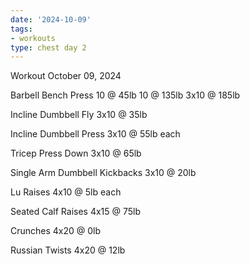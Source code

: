 ```yaml
---
date: '2024-10-09'
tags:
- workouts
type: chest day 2
---
```


Workout October 09, 2024

Barbell Bench Press
10 @ 45lb
10 @ 135lb
3x10 @ 185lb

Incline Dumbbell Fly
3x10 @ 35lb

Incline Dumbbell Press
3x10 @ 55lb each

Tricep Press Down
3x10 @ 65lb

Single Arm Dumbbell Kickbacks
3x10 @ 20lb

Lu Raises
4x10 @ 5lb each

Seated Calf Raises
4x15 @ 75lb

Crunches
4x20 @ 0lb

Russian Twists
4x20 @ 12lb